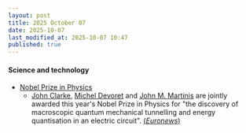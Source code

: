 ```yaml
---
layout: post
title: 2025 October 07
date: 2025-10-07
last_modified_at: 2025-10-07 10:47
published: true
---
```



#### Science and technology

* [Nobel Prize in Physics](https://en.wikipedia.org/wiki/Nobel_Prize_in_Physics "Nobel Prize in Physics")
  * [John Clarke](https://en.wikipedia.org/wiki/John_Clarke_%28physicist%29 "John Clarke (physicist)"), [Michel Devoret](https://en.wikipedia.org/wiki/Michel_Devoret "Michel Devoret") and [John M. Martinis](https://en.wikipedia.org/wiki/John_M._Martinis "John M. Martinis") are jointly awarded this year's Nobel Prize in Physics for "the discovery of macroscopic quantum mechanical tunnelling and energy quantisation in an electric circuit". [(*Euronews*)](https://www.euronews.com/next/2025/10/07/three-scientists-win-nobel-prize-in-physics-for-work-on-quantum-mechanics)
